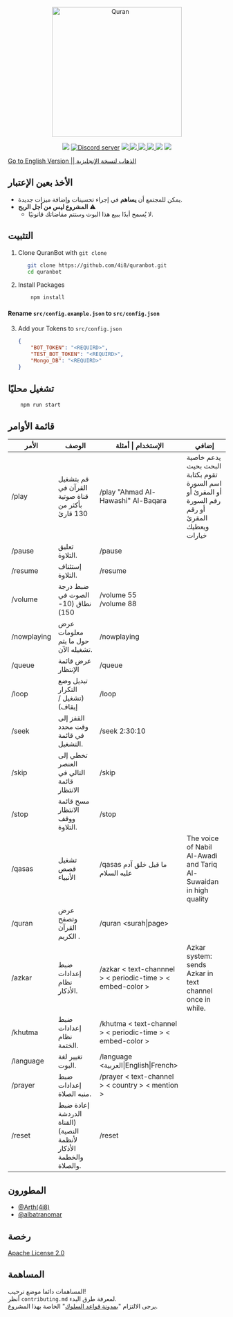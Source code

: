 <div align="center">
  <p>
 <a href="https://discord.com/api/oauth2/authorize?client_id=692060368780001300&permissions=138042273056&scope=bot%20applications.commands"><img  src="https://cdn.discordapp.com/icons/694418750807736330/d6cce554798fdcd441d6b3e487ba116e.webp?size=4096" width="300" alt="Quran" /></a>
  </p>
  </div>

  <p align="center">
  <a href="https://discord.com/api/oauth2/authorize?client_id=692060368780001300&permissions=138042273056&scope=bot%20applications.commands"><img src="https://img.shields.io/static/v1?label=Invite%20Me&message=Add Bot&plastic&color=5865F2&logo=discord&style=for-the-badge"></a>
   <a href="https://discord.gg/3rZjSyS"><img src="https://img.shields.io/discord/694418750807736330?https://img.shields.io/static/v1?text=f&style=for-the-badge&logo=discord&logoColor=fff" alt="Discord server" /></a>
    <a href="LICENSE">
        <img src="https://img.shields.io/github/license/4i8/quranbot?label=License&style=for-the-badge">
    </a>
    <a href="https://github.com/4i8/quranbot/stargazers">
        <img src="https://img.shields.io/github/stars/4i8/quranbot?label=Stars&style=for-the-badge">
    </a>
    <a href="https://github.com/4i8/quranbot/releases/latest">
        <img src="https://img.shields.io/github/v/release/4i8/quranbot?label=Latest%20Version&style=for-the-badge">
    </a>
    <a href="https://github.com/4i8/quranbot/commit/master">
        <img src="https://img.shields.io/github/last-commit/4i8/quranbot?label=Last%20Update&style=for-the-badge">
    </a>
    <img src="https://img.shields.io/github/languages/code-size/4i8/quranbot?label=Size&style=for-the-badge">
    <a href="https://github.com/4i8/quranbot/issues">
        <img src="https://img.shields.io/github/issues/4i8/quranbot?label=Issues&style=for-the-badge">
    </a>
</p>

[ Go to English Version || الذهاب لنسخة الإنجليزية](README.md)

## الأخذ بعين الإعتبار
 - يمكن للمجتمع أن **يساهم** في إجراء تحسينات وإضافة ميزات جديدة.
 - **المشروع ليس من أجل الربح** ⚠
	- لا يُسمح أبدًا ببيع هذا البوت وستتم مقاضاتك قانونيًا.

## التثبيت
 1. Clone QuranBot with `git clone`
	 ```bash
		git clone https://github.com/4i8/quranbot.git
		cd quranbot
	```
2. Install Packages
	```bash
		npm install
	```
#### **Rename `src/config.example.json` to `src/config.json`**

3. Add your Tokens to  `src/config.json`
	```json
	{
		"BOT_TOKEN": "<REQUIRD>",
		"TEST_BOT_TOKEN": "<REQUIRD>",
		"Mongo_DB": "<REQUIRD>"
	}
	```

## تشغيل محليًا
```bash
	npm run start
```

## قائمة الأوامر

| الأمر     | الوصف                                                           | الإستخدام \| أمثلة                                    | إضافي                                                                                                                                                   |
|-------------|-----------------------------------------------------------------------|------------------------------------------------------|--------------------------------------------------------------------------------------------------------------------------------------------------------------|
| /play       | قم بتشغيل القرآن في قناة صوتية بأكثر من 130 قارئ   | /play "Ahmad Al-Hawashi" Al-Baqara                   | يدعم خاصية البحث بحيث تقوم بكتابة اسم السورة أو المقرئ أو رقم السورة أو رقم المقرئ ويعطيك خيارات |
| /pause      | تعليق التلاوة.                                                 | /pause                                               |                                                                                                                                                              |
| /resume     | إستئناف التلاوة.                                                | /resume                                              |                                                                                                                                                              |
| /volume     | ضبط درجة الصوت في نطاق (10-150)                                 | /volume 55<br>/volume 88                             |                                                                                                                                                              |
| /nowplaying | عرض معلومات حول ما يتم تشغيله الآن.                       | /nowplaying                                          |                                                                                                                                                              |
| /queue      | عرض قائمة الإنتظار                                                     | /queue                                               |                                                                                                                                                              |
| /loop       | تبديل وضع التكرار (تشغيل / إيقاف)                                         | /loop                                                |                                                                                                                                                              |
| /seek       | القفز إلى وقت محدد في قائمة التشغيل.                              | /seek 2:30:10                                        |                                                                                                                                                              |
| /skip       | تخطي إلى العنصر التالي في قائمة الانتظار                                    | /skip                                                |                                                                                                                                                              |
| /stop       | مسح قائمة الانتظار ووقف التلاوة.                             | /stop                                                |                                                                                                                                                              |
| /qasas      | تشغيل قصص الأنبياء                                    | /qasas ما قبل خلق آدم عليه السلام                    | The voice of Nabil Al-Awadi and Tariq Al-Suwaidan in high quality                                                                                            |
| /quran      | عرض وتصفح القرآن الكريم .                       | /quran <surah\|page>                                 |                                                                                                                                                              |
| /azkar      | ضبط إعدادات نظام الأذكار.                                     | /azkar < text-channnel > < periodic-time > < embed-color > | Azkar system: sends Azkar in text channel once in while.                                                                                                     |
| /khutma     | ضبط إعدادات نظام الختمة.                                    | /khutma < text-channel > < periodic-time > < embed-color > |                                                                                                                                                              |
| /language   | تغيير لغة البوت.                                       | /language <العربية\|English\|French>                 |                                                                                                                                                              |
| /prayer     | ضبط إعدادات منبه الصلاة.                           | /prayer < text-channel > < country > < mention >           |                                                                                                                                                              |
| /reset      | إعادة ضبط الدردشة (القناة النصية) لأنظمة الأذكار والخطمة والصلاة.     | /reset                                               |                                                                                                                                                              |

## المطورون
- [@Arth(4i8)](https://github.com/4i8)
- [@albatranomar](https://github.com/albatranomar)

## رخصة
[Apache License 2.0](http://www.apache.org/licenses/LICENSE-2.0)

  

## المساهمة
المساهمات دائما موضع ترحيب!<br>
أنظر `contributing.md` لمعرفة طرق البدء.<br>
يرجى الالتزام "[بمدونة قواعد السلوك](https://github.com/4i8/QuranBot/blob/master/CODE_OF_CONDUCT.md)" الخاصة بهذا المشروع.